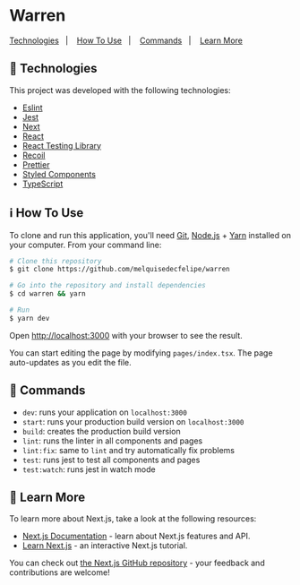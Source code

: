 # Warren

<p>
  <a href="#rocket-technologies">Technologies</a>&nbsp;&nbsp;&nbsp;|&nbsp;&nbsp;&nbsp;
  <a href="#information_source-how-to-use">How To Use</a>&nbsp;&nbsp;&nbsp;|&nbsp;&nbsp;&nbsp;
  <a href="#hammer-commands">Commands</a>&nbsp;&nbsp;&nbsp;|&nbsp;&nbsp;&nbsp;
  <a href="#memo-learn-more">Learn More</a>
</p>

## :rocket: Technologies

This project was developed with the following technologies:

- [Eslint](https://eslint.org/)
- [Jest](https://jestjs.io/)
- [Next](https://nextjs.org/)
- [React](https://reactjs.org)
- [React Testing Library](https://testing-library.com/docs/react-testing-library/intro)
- [Recoil](https://recoiljs.org/)
- [Prettier](https://prettier.io/)
- [Styled Components](https://styled-components.com/)
- [TypeScript](https://www.typescriptlang.org/)

## :information_source: How To Use

To clone and run this application, you'll need [Git](https://git-scm.com), [Node.js](https://nodejs.org/) + [Yarn](https://yarnpkg.com/) installed on your computer. From your command line:

```bash
# Clone this repository
$ git clone https://github.com/melquisedecfelipe/warren

# Go into the repository and install dependencies
$ cd warren && yarn

# Run
$ yarn dev
```

Open [http://localhost:3000](http://localhost:3000) with your browser to see the result.

You can start editing the page by modifying `pages/index.tsx`. The page auto-updates as you edit the file.

## :hammer: Commands

- `dev`: runs your application on `localhost:3000`
- `start`: runs your production build version on `localhost:3000`
- `build`: creates the production build version
- `lint`: runs the linter in all components and pages
- `lint:fix`: same to `lint` and try automatically fix problems
- `test`: runs jest to test all components and pages
- `test:watch`: runs jest in watch mode

## :memo: Learn More

To learn more about Next.js, take a look at the following resources:

- [Next.js Documentation](https://nextjs.org/docs) - learn about Next.js features and API.
- [Learn Next.js](https://nextjs.org/learn) - an interactive Next.js tutorial.

You can check out [the Next.js GitHub repository](https://github.com/vercel/next.js/) - your feedback and contributions are welcome!
